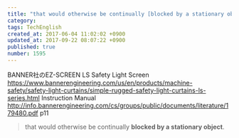 ```yaml
---
title: "that would otherwise be continually [blocked by a stationary object]."
category: 
tags: TechEnglish
created_at: 2017-06-04 11:02:02 +0900
updated_at: 2017-09-22 08:07:22 +0900
published: true
number: 1595
---
```


BANNER社のEZ-SCREEN LS Safety Light Screen
https://www.bannerengineering.com/us/en/products/machine-safety/safety-light-curtains/simple-rugged-safety-light-curtains-ls-series.html
Instruction Manual
http://info.bannerengineering.com/cs/groups/public/documents/literature/179480.pdf
p11

> that would otherwise be continually **blocked
by a stationary object**.


